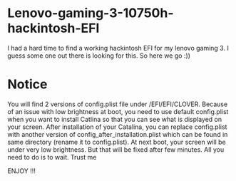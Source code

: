 # Lenovo-gaming-3-10750h-hackintosh-EFI
I had a hard time to find a working hackintosh EFI for my lenovo gaming 3. I guess some one out there is looking for this. So here we go :))

# Notice
You will find 2 versions of config.plist file under /EFI/EFI/CLOVER. Because of an issue with low brightness at boot, you need to use default config.plist when you want to install Catlina so that you can see what is displayed on your screen.
After installation of your Catalina, you can replace config.plist with another version of config_after_installation.plist which can be found in same directory (rename it to config.plist).
At next boot, your screen will be under very low brightness. But that will be fixed after few minutes. All you need to do is to wait. Trust me

ENJOY !!!
